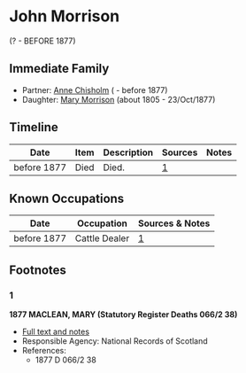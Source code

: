 ﻿---
layout: person
subject_key: i39757210
permalink: /people/i39757210
---

# John Morrison
(? - BEFORE 1877)

## Immediate Family

* Partner: [Anne Chisholm](./@48064613@-anne-chisholm-b-d1877.md) ( - before 1877)
* Daughter: [Mary Morrison](./@18316154@-mary-morrison-b1805-d1877-10-23.md) (about 1805 - 23/Oct/1877)

## Timeline

Date | Item | Description | Sources | Notes
---|---|---|---|---
before 1877 | Died | Died. | [1](#1) | 

## Known Occupations

Date | Occupation | Sources & Notes
---|---|---
before 1877 | Cattle Dealer | [1](#1)

## Footnotes

### 1

**1877 MACLEAN, MARY (Statutory Register Deaths 066/2 38)**

* [Full text and notes](../sources/@42301818@-1877-maclean,-mary-statutory-register-deaths-066-2-38-.md)
* Responsible Agency: National Records of Scotland
* References: 
  * 1877 D 066/2 38

